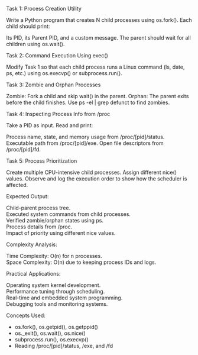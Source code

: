 Task 1: Process Creation Utility

Write a Python program that creates N child processes using os.fork(). Each child should print:

Its PID, its Parent PID, and a custom message. The parent should wait for all children using os.wait(). 

Task 2: Command Execution Using exec()

Modify Task 1 so that each child process runs a Linux command (ls, date, ps, etc.) using os.execvp() or subprocess.run(). 

Task 3: Zombie and Orphan Processes

Zombie: Fork a child and skip wait() in the parent. Orphan: The parent exits before the child finishes. Use ps -el | grep defunct to find zombies. 

Task 4: Inspecting Process Info from /proc

Take a PID as input. Read and print:

Process name, state, and memory usage from /proc/[pid]/status. Executable path from /proc/[pid]/exe. Open file descriptors from /proc/[pid]/fd. 

Task 5: Process Prioritization

Create multiple CPU-intensive child processes. Assign different nice() values. Observe and log the execution order to show how the scheduler is affected. 

Expected Output:

Child-parent process tree.  
Executed system commands from child processes.  
Verified zombie/orphan states using ps.  
Process details from /proc.  
Impact of priority using different nice values. 

Complexity Analysis: 

Time Complexity: O(n) for n processes.  
Space Complexity: O(n) due to keeping process IDs and logs. 

Practical Applications:

Operating system kernel development.  
Performance tuning through scheduling.  
Real-time and embedded system programming.  
Debugging tools and monitoring systems. 

Concepts Used:  
- os.fork(), os.getpid(), os.getppid()  
- os._exit(), os.wait(), os.nice()  
- subprocess.run(), os.execvp()  
- Reading /proc/[pid]/status, /exe, and /fd  
